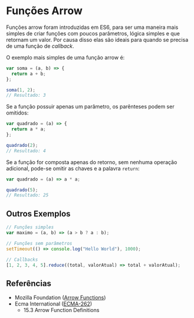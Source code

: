 # Funções Arrow

Funções arrow foram introduzidas em ES6, para ser uma maneira mais simples de
criar funções com poucos parâmetros, lógica simples e que retornam um valor. Por
causa disso elas são ideais para quando se precisa de uma função de _callback_.

O exemplo mais simples de uma função arrow é:

```javascript
var soma = (a, b) => {
  return a + b;
};

soma(1, 2);
// Resultado: 3
```

Se a função possuir apenas um parâmetro, os parênteses podem ser omitidos:

```javascript
var quadrado = (a) => {
  return a * a;
};

quadrado(2);
// Resultado: 4
```

Se a função for composta apenas do retorno, sem nenhuma operação adicional,
pode-se omitir as chaves e a palavra `return`:

```javascript
var quadrado = (a) => a * a;

quadrado(5);
// Resultado: 25
```

## Outros Exemplos

```javascript
// Funções simples
var maximo = (a, b) => (a > b ? a : b);

// Funções sem parâmetros
setTimeout(() => console.log("Hello World"), 1000);

// Callbacks
[1, 2, 3, 4, 5].reduce((total, valorAtual) => total + valorAtual);
```

## Referências

- Mozilla Foundation
  ([Arrow Functions](https://developer.mozilla.org/pt-BR/docs/Web/JavaScript/Reference/Functions/Arrow_functions))
- Ecma International ([ECMA-262](https://tc39.es/ecma262))
  - 15.3 Arrow Function Definitions
